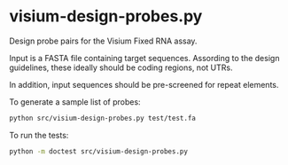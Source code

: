 # visium-design-probes.py

Design probe pairs for the Visium Fixed RNA assay.

Input is a FASTA file containing target sequences. Assording to the
design guidelines, these ideally should be coding regions, not UTRs.

In addition, input sequences should be pre-screened for repeat elements.

To generate a sample list of probes:

```bash
python src/visium-design-probes.py test/test.fa
```

To run the tests:

```bash
python -m doctest src/visium-design-probes.py
```
